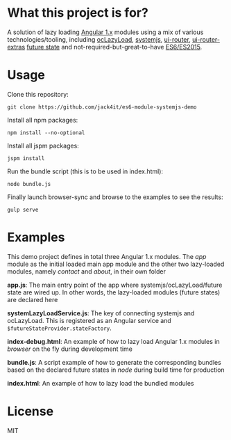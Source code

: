 What this project is for?
=========================

A solution of lazy loading [Angular 1.x](https://angularjs.org/) modules using a mix of various technologies/tooling, including [ocLazyLoad](https://oclazyload.readme.io/), [systemjs](https://github.com/systemjs/systemjs), [ui-router](https://github.com/angular-ui/ui-router), [ui-router-extras](https://github.com/christopherthielen/ui-router-extras) [future state](http://christopherthielen.github.io/ui-router-extras/#/future) and not-required-but-great-to-have [ES6/ES2015](https://babeljs.io/docs/learn-es2015/).

Usage
=====

Clone this repository:

```git clone https://github.com/jack4it/es6-module-systemjs-demo```

Install all npm packages:

```npm install --no-optional```

Install all jspm packages:

```jspm install```

Run the bundle script (this is to be used in index.html):

```node bundle.js```

Finally launch browser-sync and browse to the examples to see the results:

```gulp serve```

Examples
========

This demo project defines in total three Angular 1.x modules. The *app* module as the initial loaded main app module and the other two lazy-loaded modules, namely *contact* and *about*, in their own folder

**app.js**: The main entry point of the app where systemjs/ocLazyLoad/future state are wired up. In other words, the lazy-loaded modules (future states) are declared here

**systemLazyLoadService.js**: The key of connecting systemjs and ocLazyLoad. This is registered as an Angular service and ```$futureStateProvider.stateFactory```.

**index-debug.html**: An example of how to lazy load Angular 1.x modules in *browser* on the fly during development time

**bundle.js**: A script example of how to generate the corresponding bundles based on the declared future states in *node* during build time for production

**index.html**: An example of how to lazy load the bundled modules

License
=======

MIT
